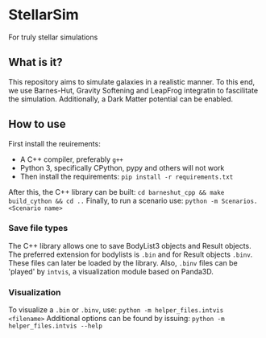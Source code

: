 # StellarSim
For truly stellar simulations

## What is it?
This repository aims to simulate galaxies in a realistic manner. To this end, we use Barnes-Hut, Gravity Softening and LeapFrog integratin to fascilitate the simulation. Additionally, a Dark Matter potential can be enabled.

## How to use
First install the reuirements:
* A C++ compiler, preferably `g++`
* Python 3, specifically CPython, pypy and others will not work
* Then install the requirements: `pip install -r requirements.txt`

After this, the C++ library can be built: `cd barneshut_cpp && make build_cython && cd ..`
Finally, to run a scenario use: `python -m Scenarios.<Scenario name>`

### Save file types
The C++ library allows one to save BodyList3 objects and Result objects. The preferred extension for bodylists is `.bin` and for Result objects `.binv`. These files can later be loaded by the library. Also, `.binv` files can be 'played' by `intvis`, a visualization module based on Panda3D.

### Visualization
To visualize a `.bin` or `.binv`, use: ```python -m helper_files.intvis <filename>```
Additional options can be found by issuing: ```python -m helper_files.intvis --help```